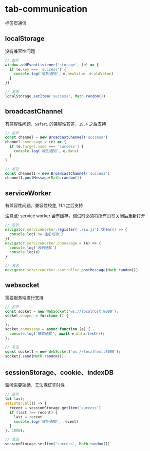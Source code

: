 # tab-communication
标签页通信

## localStorage
没有兼容性问题
```js
// 监听
window.addEventListener('storage', (e) => {
  if (e.key === 'success') {
    console.log('收到通知', e.newValue, e.oldValue)
  }
})

// 发送
localStorage.setItem('success', Math.random())
```

## broadcastChannel
有兼容性问题，`Safari` 的兼容性较差，`15.4` 之后支持
```js
// 监听
const channel = new BroadcastChannel('success')
channel.onmessage = (e) => {
  if (e.target.name === 'success') {
    console.log('收到通知', e.data)
  }
}

// 发送
const channel1 = new BroadcastChannel('success')
channel1.postMessage(Math.random())
```

## serviceWorker
有兼容性问题，兼容性较差, 11.1 之后支持

注意点: service worker 会有缓存，调试时必须将所有页签关闭后重新打开
```js
// 监听
navigator.serviceWorker.register('./sw.js').then(() => {
  console.log('sw 注册成功')
})
navigator.serviceWorker.onmessage = (e) => {
  console.log('收到通知')
  console.log(e)
}

// 发送
navigator.serviceWorker.controller.postMessage(Math.random())
```

## websocket
需要服务端进行支持
```js
// 监听
const socket = new WebSocket('ws://localhost:8000');
socket.onopen = function () {

};
socket.onmessage = async function (e) {
  console.log('接收通知', await e.data.text());
};

// 发送
const socket1 = new WebSocket('ws://localhost:8000');
socket1.send(Math.random());
```

## sessionStorage、cookie、indexDB
监听需要轮循，无法保证实时性
```js
// 监听
let last;
setInterval(() => {
  recent = sessionStorage.getItem('success')
  if (last !== recent) {
    last = recent
    console.log('收到通知', recent)
  }
}, 1000);

// 发送
sessionStorage.setItem('success', Math.random())
```
